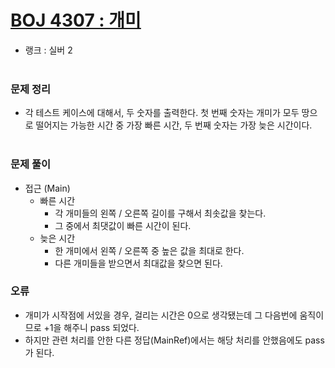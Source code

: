 # [BOJ 4307 : 개미](https://www.acmicpc.net/problem/4307)
- 랭크 : 실버 2
  <br><br>
  
### 문제 정리
-  각 테스트 케이스에 대해서, 두 숫자를 출력한다. 첫 번째 숫자는 개미가 모두 땅으로 떨어지는 가능한 시간 중 가장 빠른 시간, 두 번째 숫자는 가장 늦은 시간이다.
   <br><br>

### 문제 풀이
- 접근 (Main) 
   - 빠른 시간 
       - 각 개미들의 왼쪽 / 오른쪽 길이를 구해서 최솟값을 찾는다.
       - 그 중에서 최댓값이 빠른 시간이 된다.
   - 늦은 시간
       - 한 개미에서 왼쪽 / 오른쪽 중 높은 값을 최대로 한다.
       - 다른 개미들을 받으면서 최대값을 찾으면 된다.

### 오류
- 개미가 시작점에 서있을 경우, 걸리는 시간은 0으로 생각됐는데 그 다음번에 움직이므로 +1을 해주니 pass 되었다.
- 하지만 관련 처리를 안한 다른 정답(MainRef)에서는 해당 처리를 안했음에도 pass가 된다.
  

    
    


    
    


